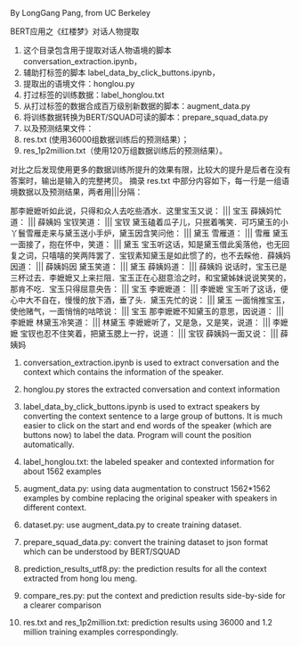 By LongGang Pang, from UC Berkeley

BERT应用之《红楼梦》对话人物提取

1. 这个目录包含用于提取对话人物语境的脚本 conversation_extraction.ipynb，
2. 辅助打标签的脚本 label_data_by_click_buttons.ipynb，
3. 提取出的语境文件：honglou.py 
4. 打过标签的训练数据：label_honglou.txt
5. 从打过标签的数据合成百万级别新数据的脚本：augment_data.py
6. 将训练数据转换为BERT/SQUAD可读的脚本：prepare_squad_data.py
7. 以及预测结果文件：
8. res.txt (使用36000组数据训练后的预测结果）；
9. res_1p2million.txt（使用120万组数据训练后的预测结果）。

对比之后发现使用更多的数据训练所提升的效果有限，比较大的提升是后者在没有答案时，输出是输入的完整拷贝。
摘录 res.txt 中部分内容如下，每一行是一组语境数据以及预测结果，两者用|||分隔：

那李嬷嬷听如此说，只得和众人去吃些酒水．这里宝玉又说：  |||  宝玉
薛姨妈忙道：  |||  薛姨妈
宝钗笑道：  |||  宝钗
黛玉磕着瓜子儿，只抿着嘴笑．可巧黛玉的小丫鬟雪雁走来与黛玉送小手炉，黛玉因含笑问他：  |||  黛玉
雪雁道：  |||  雪雁
黛玉一面接了，抱在怀中，笑道：  |||  黛玉
宝玉听这话，知是黛玉借此奚落他，也无回复之词，只嘻嘻的笑两阵罢了．宝钗素知黛玉是如此惯了的，也不去睬他．薛姨妈因道：  |||  薛姨妈因
黛玉笑道：  |||  黛玉
薛姨妈道：  |||  薛姨妈
说话时，宝玉已是三杯过去．李嬷嬷又上来拦阻．宝玉正在心甜意洽之时，和宝黛姊妹说说笑笑的，那肯不吃．宝玉只得屈意央告：  |||  宝玉
李嬷嬷道：  |||  李嬷嬷
宝玉听了这话，便心中大不自在，慢慢的放下酒，垂了头．黛玉先忙的说：  |||  黛玉
一面悄推宝玉，使他赌气，一面悄悄的咕哝说：  |||  宝玉
那李嬷嬷不知黛玉的意思，因说道：  |||  李嬷嬷
林黛玉冷笑道：  |||  林黛玉
李嬷嬷听了，又是急，又是笑，说道：  |||  李嬷嬷
宝钗也忍不住笑着，把黛玉腮上一拧，说道：  |||  宝钗
薛姨妈一面又说：  |||  薛姨妈


1. conversation_extraction.ipynb is used to extract conversation and the context which contains the information of the speaker.

2. honglou.py stores the extracted conversation and context information

3. label_data_by_click_buttons.ipynb is used to extract speakers by converting the context sentence to a large group of buttons.
It is much easier to click on the start and end words of the speaker (which are buttons now) to label the data.
Program will count the position automatically.

4. label_honglou.txt: the labeled speaker and contexted information for about 1562 examples

5. augment_data.py: using data augmentation to construct 1562*1562 examples by combine replacing the original speaker with speakers in different context.

6. dataset.py: use augment_data.py to create training dataset.

7. prepare_squad_data.py: convert the training dataset to json format which can be understood by BERT/SQUAD

8. prediction_results_utf8.py: the prediction results for all the context extracted from hong lou meng.

9. compare_res.py: put the context and prediction results side-by-side for a clearer comparison

10. res.txt and res_1p2million.txt: prediction results using 36000 and 1.2 million training examples correspondingly.
